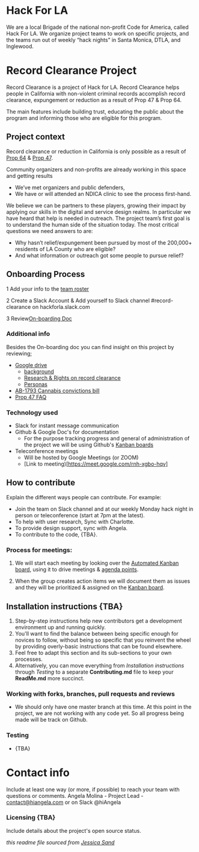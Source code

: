 # Hack For LA
We are a local Brigade of the national non-profit Code for America, called Hack For LA. We organize project teams to work on specific projects, and the teams run out of weekly “hack nights” in Santa Monica, DTLA, and Inglewood.

# Record Clearance Project

Record Clearance is a project of Hack for LA. Record Clearance helps people in California with non-violent criminal records accomplish record clearance, expungement or reduction as a result of Prop 47 & Prop 64.

The main features include building trust, educating the public about the program and informing those who are eligible for this program.


## Project context

Record clearance or reduction in California is only possible as a result of [Prop 64](https://post.ca.gov/proposition-64-the-control-regulate-and-tax-adult-use-of-marijuana-act) & [Prop 47](https://www.courts.ca.gov/prop47.htm). 

Community organizers and non-profits are already working in this space and getting results 

- We’ve met organizers and public defenders, 
- We have or will attended an NDICA clinic to see the process first-hand. 

We believe we can be partners to these players, growing their impact by applying our skills in the digital and service design realms. In particular we have heard that help is needed in outreach. The project team’s first goal is to understand the human side of the situation today. The most critical questions we need answers to are:
- Why hasn’t relief/expungement been pursued by most of the 200,000+ residents of LA County who are eligible? 
- And what information or outreach got some people to pursue relief?


## Onboarding Process

1 Add your info to the [team roster](https://docs.google.com/spreadsheets/d/1l9fUahKh_Rm1oiWxpYNNhMdSb1Xv8NG9d8K472kmfC0/edit#gid=0) 

2 Create a Slack Account & Add yourself to Slack channel #record-clearance on hackforla.slack.com

3 Review[On-boarding Doc](https://docs.google.com/document/d/13u2sJUgSR1D8sWmyjCAR03dyQkiGURVqnjBHykdW2eQ/edit#)

### Additional info

Besides the On-boarding doc you can find insight on this project by reviewing; 

- [Google drive](https://drive.google.com/drive/folders/1hBhOeNyjjEaHcWAKSu9eW--FF9HnKNqe)
     - [background](https://docs.google.com/document/d/1-6XFcuhQpv-pBi-QWUcV_kkXFfvJktC0qp0aiJv4KA8/edit#) 
     - [Research & Rights on record clearance](https://docs.google.com/document/d/16IEFZysYDwzF0MMrLWO40Fvp3RppnKoimxw464kG4R4/edit#heading=h.aoqes017iz2b) 
     - [Personas](https://drive.google.com/file/d/1TdHOnpQnXE41-N0aCxghk4aBKNo-SHXX/view)
- [AB-1793 Cannabis convictions bill](https://leginfo.legislature.ca.gov/faces/billTextClient.xhtml?bill_id=201720180AB1793)
- [Prop 47 FAQ](https://www.courts.ca.gov/documents/Prop47FAQs.pdf)

### Technology used

- Slack for instant message communication
- Github & Google Doc's for documentation
     - For the purpose tracking progress and general of administration of the project we will be using Github's [Kanban boards](https://github.com/hackforla/record-clearance/projects/1)
- Teleconference meetings 
     - Will be hosted by Google Meetings (or ZOOM) 
     - [Link to meeting)[https://meet.google.com/rnh-xgbo-hqv]


## How to contribute

Explain the different ways people can contribute. For example:

- Join the team 
     on Slack channel and at our weekly Monday hack night in person or teleconference (start at 7pm at the latest).
- To help with user research, Sync with Charlotte.
- To provide design support, sync with Angela.
- To contribute to the code, {TBA}.


### Process for meetings:
1. We will start each meeting by looking over the [Automated Kanban board](https://github.com/hackforla/record-clearance/projects/1), using it to drive meetings & [agenda points](https://github.com/hackforla/record-clearance/tree/master/Agenda-and-Meeting-Notes).

2. When the group creates action items we will document them as issues and they will be prioritized & assigned on the [Kanban board](https://github.com/hackforla/record-clearance/projects/1).


## Installation instructions {TBA}

1. Step-by-step instructions help new contributors get a development environment up and running quickly.
2. You'll want to find the balance between being specific enough for novices to follow, without being so specific that you reinvent the wheel by providing overly-basic instructions that can be found elsewhere.
3. Feel free to adapt this section and its sub-sections to your own processes.
4. Alternatively, you can move everything from *Installation instructions* through *Testing* to a separate **Contributing.md** file to keep your **ReadMe.md** more succinct.



### Working with forks, branches, pull requests and reviews  

- We should only have one master branch at this time. At this point in the project, we are not working with any code yet. So all progress being made will be track on Github. 


### Testing 

- {TBA}


# Contact info

Include at least one way (or more, if possible) to reach your team with questions or comments.
Angela Molina - Project Lead - contact@hiangela.com or on Slack @hiAngela


### Licensing {TBA}

Include details about the project's open source status.

*this readme file sourced from [Jessica Sand](http://jessicasand.com/other-stuff/just-enough-docs/)*

